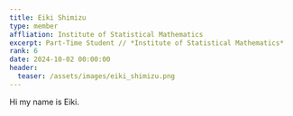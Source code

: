 ```yaml
---
title: Eiki Shimizu
type: member
affliation: Institute of Statistical Mathematics
excerpt: Part-Time Student // *Institute of Statistical Mathematics*
rank: 6
date: 2024-10-02 00:00:00
header:
  teaser: /assets/images/eiki_shimizu.png
---
```


Hi my name is Eiki.
